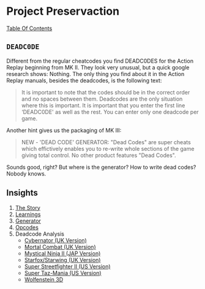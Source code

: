 # Project Preservaction

[Table Of Contents](preservaction-toc.md)

## `DEADC0DE`

Different from the regular cheatcodes you find DEADC0DES for the Action Replay beginning from MK II. They look very unusual, but a quick google research shows: Nothing. The only thing you find about it in the Action Replay manuals, besides the deadcodes, is the following text:

> It is important to note that the codes should be in the correct order and no spaces between them. Deadcodes are the only situation where this is important. It is important that you enter the first line ‘DEADC0DE' as well as the rest. You can enter only one deadcode per game.

Another hint gives us the packaging of MK III:

> NEW - 'DEAD CODE' GENERATOR: "Dead Codes" are super cheats which effictively enables you to re-write whole sections of the game giving total control. No other product features "Dead Codes".

Sounds good, right? But where is the generator? How to write dead codes? Nobody knows.

## Insights

1. [The Story](deadc0de-story.md)
2. [Learnings](deadc0de-learnings.md)
3. [Generator](deadc0de-generator.md)
4. [Opcodes](deadc0de-opcodes.md)
5. Deadcode Analysis
   - [Cybernator (UK Version)](deadc0de-cybernator-uk.md)
   - [Mortal Combat (UK Version)](deadc0de-mortal-combat-uk.md)
   - [Mystical Ninja II (JAP Version)](deadc0de-mystical-ninja-2-jp.md)
   - [Starfox/Starwing (UK Version)](deadc0de-starfox-uk.md)
   - [Super Streetfighter II (US Version)](deadc0de-super-streetfighter-2-us.md)
   - [Super Taz-Mania (US Version)](deadc0de-super-taz-mania-us.md)
   - [Wolfenstein 3D](deadc0de-wolfenstein-3d.md)


